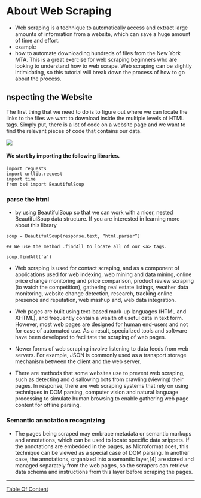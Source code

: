 # About Web Scraping
- Web scraping is a technique to automatically access and extract large amounts of information from a website, which can save a huge amount of time and effort.
- example
- how to automate downloading hundreds of files from the New York MTA. This is a great exercise for web scraping beginners who are looking to understand how to web scrape. Web scraping can be slightly intimidating, so this tutorial will break down the process of how to go about the process.

## nspecting the Website
The first thing that we need to do is to figure out where we can locate the links to the files we want to download inside the multiple levels of HTML tags. Simply put, there is a lot of code on a website page and we want to find the relevant pieces of code that contains our data.

![](https://lh3.googleusercontent.com/proxy/oSotU54ss6s4C1CzJ36JRRrGcne6j-KRda-KQd07j2VNiZ9-njT2XkI1u6jZg3GG2LPsWcpOVc7kRwpaK9BpOQV8rCVLVrXC3RyFgO1ntA-SVgIWwsB4iXeBBM0HUGNPSkqf3YQJsfcioX1UKG3Qz4KP27cMBZjzDCw03WFmBP8OkYmgsvc)

#### We start by importing the following libraries. 

```
import requests
import urllib.request
import time
from bs4 import BeautifulSoup
```

### parse the html
- by using BeautifulSoup so that we can work with a nicer, nested BeautifulSoup data structure. If you are interested in learning more about this library

```
soup = BeautifulSoup(response.text, “html.parser”)

## We use the method .findAll to locate all of our <a> tags.
  
soup.findAll('a') 
```

- Web scraping is used for contact scraping, and as a component of applications used for web indexing, web mining and data mining, online price change monitoring and price comparison, product review scraping (to watch the competition), gathering real estate listings, weather data monitoring, website change detection, research, tracking online presence and reputation, web mashup and, web data integration.

- Web pages are built using text-based mark-up languages (HTML and XHTML), and frequently contain a wealth of useful data in text form. However, most web pages are designed for human end-users and not for ease of automated use. As a result, specialized tools and software have been developed to facilitate the scraping of web pages.

- Newer forms of web scraping involve listening to data feeds from web servers. For example, JSON is commonly used as a transport storage mechanism between the client and the web server.

- There are methods that some websites use to prevent web scraping, such as detecting and disallowing bots from crawling (viewing) their pages. In response, there are web scraping systems that rely on using techniques in DOM parsing, computer vision and natural language processing to simulate human browsing to enable gathering web page content for offline parsing.

### Semantic annotation recognizing
- The pages being scraped may embrace metadata or semantic markups and annotations, which can be used to locate specific data snippets. If the annotations are embedded in the pages, as Microformat does, this technique can be viewed as a special case of DOM parsing. In another case, the annotations, organized into a semantic layer,[4] are stored and managed separately from the web pages, so the scrapers can retrieve data schema and instructions from this layer before scraping the pages.

---------------------------------------------------------------------

[Table Of Content](https://github.com/omarXzain/401-reading-notes)
